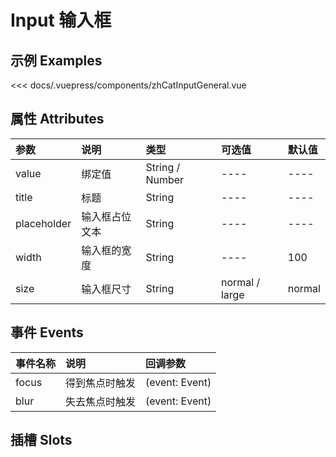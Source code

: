 
# Input 输入框

## 示例 Examples

<zh-cat-input-general></zh-cat-input-general>
<code-show>
<<< docs/.vuepress/components/zhCatInputGeneral.vue 
</code-show>

## 属性 Attributes

| 参数  | 说明  | 类型   | 可选值           | 默认值 |
|:------|:-------------|:-------|:------------------|:--------|
| value | 绑定值 | String / Number | ---- | ---- |
| title | 标题 | String | ---- | ---- |
| placeholder | 输入框占位文本 | String | ---- | ---- |
| width | 输入框的宽度 | String | ---- | 100 |
| size | 输入框尺寸 | String | normal / large | normal |

## 事件 Events

| 事件名称  | 说明    | 回调参数 |
|:------|:---------------|:--------|
| focus | 得到焦点时触发 | (event: Event) |
| blur | 失去焦点时触发 | (event: Event) |

## 插槽 Slots

<!-- | 插槽名称  | 说明 |
|:------|:---------------| -->

